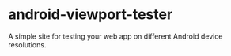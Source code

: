 android-viewport-tester
=======================

A simple site for testing your web app on different Android device resolutions.

